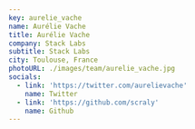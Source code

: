 ```yaml
---
key: aurelie_vache
name: Aurélie Vache
title: Aurélie Vache
company: Stack Labs
subtitle: Stack Labs
city: Toulouse, France
photoURL: ./images/team/aurelie_vache.jpg
socials:
  - link: 'https://twitter.com/aurelievache'
    name: Twitter
  - link: 'https://github.com/scraly'
    name: Github
---
```


